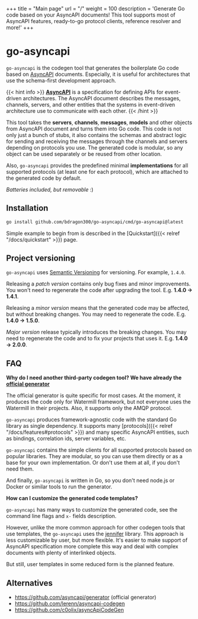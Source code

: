 +++
title = "Main page"
url = "/"
weight = 100
description = 'Generate Go code based on your AsyncAPI documents! This tool supports most of AsyncAPI features, ready-to-go protocol clients, reference resolver and more!'
+++

# go-asyncapi

`go-asyncapi` is the codegen tool that generates the boilerplate Go code based on [AsyncAPI](https://www.asyncapi.com/)
documents. Especially, it is useful for architectures that use the schema-first development approach.

{{< hint info >}}
**[AsyncAPI](https://www.asyncapi.com/)** is a specification for defining APIs for event-driven architectures. The
AsyncAPI document describes the messages, channels, servers, and other entities that the systems in event-driven
architecture use to communicate with each other.
{{< /hint >}}

This tool takes the **servers**, **channels**, **messages**, **models** and other objects from AsyncAPI document and
turns them into Go code. This code is not only just a bunch of stubs, it also contains the schemas and abstract
logic for sending and receiving the messages through the channels and servers depending on protocols you use. The
generated code is modular, so any object can be used separately or be reused from other location.

Also, `go-asyncapi` provides the predefined minimal **implementations** for all supported protocols (at least one
for each protocol), which are attached to the generated code by default.

*Batteries included, but removable* :)

## Installation

```bash
go install github.com/bdragon300/go-asyncapi/cmd/go-asyncapi@latest
```

Simple example to begin from is described in the [Quickstart]({{< relref "/docs/quickstart" >}}) page.

## Project versioning

`go-asyncapi` uses [Semantic Versioning](https://semver.org/) for versioning. For example, `1.4.0`.

Releasing a *patch version* contains only bug fixes and minor improvements. You won't need to regenerate the code after
upgrading the tool. E.g. **1.4.0 &rarr; 1.4.1**.

Releasing a *minor version* means that the generated code may be affected, but without breaking changes. You may need to
regenerate the code. E.g. **1.4.0 &rarr; 1.5.0**.

*Major version* release typically introduces the breaking changes. You may need to regenerate the code and to fix your 
projects that uses it. E.g. **1.4.0 &rarr; 2.0.0**.

## FAQ

**Why do I need another third-party codegen tool? We have already the [official generator](https://github.com/asyncapi/generator)**

The official generator is quite specific for most cases. At the moment, it produces the code only for Watermill 
framework, but not everyone uses the Watermill in their projects. Also, it supports only the AMQP protocol.

`go-asyncapi` produces framework-agnostic code with the standard Go library as single dependency. It supports many
[protocols]({{< relref "/docs/features#protocols" >}}) and many specific AsyncAPI entities, such as
bindings, correlation ids, server variables, etc.

`go-asyncapi` contains the simple clients for all supported protocols based on popular libraries. They are modular, so
you can use them directly or as a base for your own implementation. Or don't use them at all, if you don't need them.

And finally, `go-asyncapi` is written in Go, so you don't need node.js or Docker or similar tools to run the generator.

**How can I customize the generated code templates?**

`go-asyncapi` has many ways to customize the generated code, see the command line flags and `x-` fields description.

However, unlike the more common approach for other codegen tools that use templates, the `go-asyncapi` uses the
[jennifer](https://github.com/dave/jennifer) library. This approach is less customizable by user, but more
flexible. It's easier to make support of AsyncAPI specification more complete this way and deal with complex documents 
with plenty of interlinked objects.

But still, user templates in some reduced form is the planned feature.

## Alternatives

* https://github.com/asyncapi/generator (official generator)
* https://github.com/lerenn/asyncapi-codegen
* https://github.com/c0olix/asyncApiCodeGen
